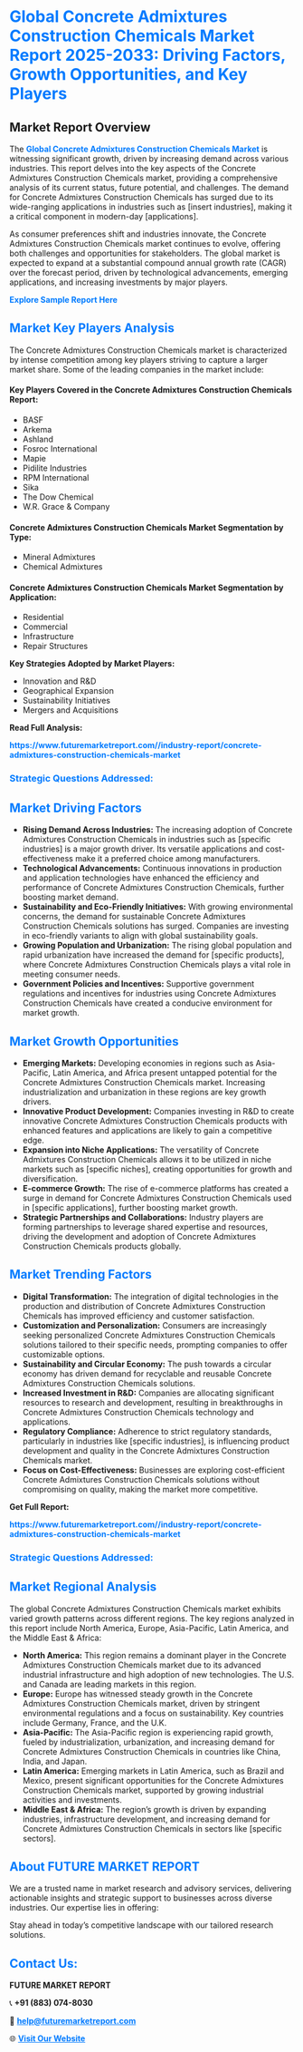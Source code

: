 <h1 style="color: #007BFF;">Global Concrete Admixtures Construction Chemicals Market Report 2025-2033: Driving Factors, Growth Opportunities, and Key Players</h1>

<section id="overview">
<h2>Market Report Overview</h2>
<p>The <a href="https://www.futuremarketreport.com//industry-report/concrete-admixtures-construction-chemicals-market" style="color: #007BFF; text-decoration: none;"><strong>Global Concrete Admixtures Construction Chemicals Market</strong></a> is witnessing significant growth, driven by increasing demand across various industries. This report delves into the key aspects of the Concrete Admixtures Construction Chemicals market, providing a comprehensive analysis of its current status, future potential, and challenges. The demand for Concrete Admixtures Construction Chemicals has surged due to its wide-ranging applications in industries such as [insert industries], making it a critical component in modern-day [applications].</p>
<p>As consumer preferences shift and industries innovate, the Concrete Admixtures Construction Chemicals market continues to evolve, offering both challenges and opportunities for stakeholders. The global market is expected to expand at a substantial compound annual growth rate (CAGR) over the forecast period, driven by technological advancements, emerging applications, and increasing investments by major players.</p>
</section>

<section id="overview">
<p><a href="https://www.futuremarketreport.com//request-sample/reportId=56951" style="color: #007BFF; text-decoration: none;"><strong>Explore Sample Report Here</strong></a></p>
</section>

<section id="key-players">
<h2 style="color: #007BFF;">Market Key Players Analysis</h2>
<p>The Concrete Admixtures Construction Chemicals market is characterized by intense competition among key players striving to capture a larger market share. Some of the leading companies in the market include:</p>
<h4>Key Players Covered in the Concrete Admixtures Construction Chemicals Report:</h4>
<ul><li>BASF</li><li>Arkema</li><li>Ashland</li><li>Fosroc International</li><li>Mapie</li><li>Pidilite Industries</li><li>RPM International</li><li>Sika</li><li>The Dow Chemical</li><li>W.R. Grace &amp; Company</li></ul>
<h4>Concrete Admixtures Construction Chemicals Market Segmentation by Type:</h4>
<ul><li>Mineral Admixtures</li><li>Chemical Admixtures</li></ul>

<h4>Concrete Admixtures Construction Chemicals Market Segmentation by Application:</h4>
<ul><li>Residential</li><li>Commercial</li><li>Infrastructure</li><li>Repair Structures</li></ul>
<p><strong>Key Strategies Adopted by Market Players:</strong></p>
<ul>
<li>Innovation and R&D</li>
<li>Geographical Expansion</li>
<li>Sustainability Initiatives</li>
<li>Mergers and Acquisitions</li>
</ul>
</section>

<section>
<p><strong>Read Full Analysis: </strong></p><a href="https://www.futuremarketreport.com//industry-report/concrete-admixtures-construction-chemicals-market" style="color: #007BFF; text-decoration: none;"><strong>https://www.futuremarketreport.com//industry-report/concrete-admixtures-construction-chemicals-market</strong></a>
<h3 style="color: #007BFF;">Strategic Questions Addressed:</h3>
</section>

<section id="driving-factors">
<h2 style="color: #007BFF;">Market Driving Factors</h2>
<ul>
<li><strong>Rising Demand Across Industries:</strong> The increasing adoption of Concrete Admixtures Construction Chemicals in industries such as [specific industries] is a major growth driver. Its versatile applications and cost-effectiveness make it a preferred choice among manufacturers.</li>
<li><strong>Technological Advancements:</strong> Continuous innovations in production and application technologies have enhanced the efficiency and performance of Concrete Admixtures Construction Chemicals, further boosting market demand.</li>
<li><strong>Sustainability and Eco-Friendly Initiatives:</strong> With growing environmental concerns, the demand for sustainable Concrete Admixtures Construction Chemicals solutions has surged. Companies are investing in eco-friendly variants to align with global sustainability goals.</li>
<li><strong>Growing Population and Urbanization:</strong> The rising global population and rapid urbanization have increased the demand for [specific products], where Concrete Admixtures Construction Chemicals plays a vital role in meeting consumer needs.</li>
<li><strong>Government Policies and Incentives:</strong> Supportive government regulations and incentives for industries using Concrete Admixtures Construction Chemicals have created a conducive environment for market growth.</li>
</ul>
</section>

<section id="growth-opportunities">
<h2 style="color: #007BFF;">Market Growth Opportunities</h2>
<ul>
<li><strong>Emerging Markets:</strong> Developing economies in regions such as Asia-Pacific, Latin America, and Africa present untapped potential for the Concrete Admixtures Construction Chemicals market. Increasing industrialization and urbanization in these regions are key growth drivers.</li>
<li><strong>Innovative Product Development:</strong> Companies investing in R&D to create innovative Concrete Admixtures Construction Chemicals products with enhanced features and applications are likely to gain a competitive edge.</li>
<li><strong>Expansion into Niche Applications:</strong> The versatility of Concrete Admixtures Construction Chemicals allows it to be utilized in niche markets such as [specific niches], creating opportunities for growth and diversification.</li>
<li><strong>E-commerce Growth:</strong> The rise of e-commerce platforms has created a surge in demand for Concrete Admixtures Construction Chemicals used in [specific applications], further boosting market growth.</li>
<li><strong>Strategic Partnerships and Collaborations:</strong> Industry players are forming partnerships to leverage shared expertise and resources, driving the development and adoption of Concrete Admixtures Construction Chemicals products globally.</li>
</ul>
</section>

<section id="trending-factors">
<h2 style="color: #007BFF;">Market Trending Factors</h2>
<ul>
<li><strong>Digital Transformation:</strong> The integration of digital technologies in the production and distribution of Concrete Admixtures Construction Chemicals has improved efficiency and customer satisfaction.</li>
<li><strong>Customization and Personalization:</strong> Consumers are increasingly seeking personalized Concrete Admixtures Construction Chemicals solutions tailored to their specific needs, prompting companies to offer customizable options.</li>
<li><strong>Sustainability and Circular Economy:</strong> The push towards a circular economy has driven demand for recyclable and reusable Concrete Admixtures Construction Chemicals solutions.</li>
<li><strong>Increased Investment in R&D:</strong> Companies are allocating significant resources to research and development, resulting in breakthroughs in Concrete Admixtures Construction Chemicals technology and applications.</li>
<li><strong>Regulatory Compliance:</strong> Adherence to strict regulatory standards, particularly in industries like [specific industries], is influencing product development and quality in the Concrete Admixtures Construction Chemicals market.</li>
<li><strong>Focus on Cost-Effectiveness:</strong> Businesses are exploring cost-efficient Concrete Admixtures Construction Chemicals solutions without compromising on quality, making the market more competitive.</li>
</ul>
</section>

<section>
<p><strong>Get Full Report: </strong></p><a href="https://www.futuremarketreport.com//industry-report/concrete-admixtures-construction-chemicals-market" style="color: #007BFF; text-decoration: none;"><strong>https://www.futuremarketreport.com//industry-report/concrete-admixtures-construction-chemicals-market</strong></a>
<h3 style="color: #007BFF;">Strategic Questions Addressed:</h3>
</section>


<section id="regional-analysis">
<h2 style="color: #007BFF;">Market Regional Analysis</h2>
<p>The global Concrete Admixtures Construction Chemicals market exhibits varied growth patterns across different regions. The key regions analyzed in this report include North America, Europe, Asia-Pacific, Latin America, and the Middle East & Africa:</p>
<ul>
<li><strong>North America:</strong> This region remains a dominant player in the Concrete Admixtures Construction Chemicals market due to its advanced industrial infrastructure and high adoption of new technologies. The U.S. and Canada are leading markets in this region.</li>
<li><strong>Europe:</strong> Europe has witnessed steady growth in the Concrete Admixtures Construction Chemicals market, driven by stringent environmental regulations and a focus on sustainability. Key countries include Germany, France, and the U.K.</li>
<li><strong>Asia-Pacific:</strong> The Asia-Pacific region is experiencing rapid growth, fueled by industrialization, urbanization, and increasing demand for Concrete Admixtures Construction Chemicals in countries like China, India, and Japan.</li>
<li><strong>Latin America:</strong> Emerging markets in Latin America, such as Brazil and Mexico, present significant opportunities for the Concrete Admixtures Construction Chemicals market, supported by growing industrial activities and investments.</li>
<li><strong>Middle East & Africa:</strong> The region’s growth is driven by expanding industries, infrastructure development, and increasing demand for Concrete Admixtures Construction Chemicals in sectors like [specific sectors].</li>
</ul>
</section>

<footer>
<h2 style="color: #007BFF;">About FUTURE MARKET REPORT</h2>
<p>We are a trusted name in market research and advisory services, delivering actionable insights and strategic support to businesses across diverse industries. Our expertise lies in offering:</p>

<p>Stay ahead in today’s competitive landscape with our tailored research solutions.</p>

<h2 style="color: #007BFF;">Contact Us:</h2>
<p><strong>FUTURE MARKET REPORT</strong></p>
<p>📞 <strong>+91 (883) 074-8030</strong></p>
<p>📧 <strong><a href="mailto:help@futuremarketreport.com" style="color: #007BFF;">help@futuremarketreport.com</a></strong></p>
<p>🌐 <strong><a href="https://www.futuremarketreport.com/" style="color: #007BFF;">Visit Our Website</a></strong></p>
</footer>